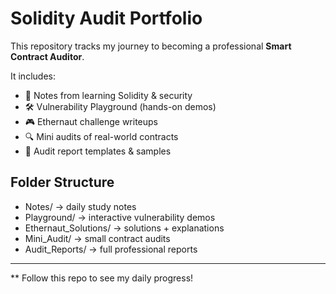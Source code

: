 # Solidity Audit Portfolio

This repository tracks my journey to becoming a professional **Smart Contract Auditor**.  

It includes:
- 📘 Notes from learning Solidity & security
- 🛠 Vulnerability Playground (hands-on demos)
- 🎮 Ethernaut challenge writeups
- 🔍 Mini audits of real-world contracts
- 📑 Audit report templates & samples

## Folder Structure
- Notes/ → daily study notes  
- Playground/ → interactive vulnerability demos  
- Ethernaut_Solutions/ → solutions + explanations  
- Mini_Audit/ → small contract audits  
- Audit_Reports/ → full professional reports  

---
** Follow this repo to see my daily progress!
